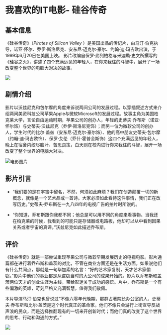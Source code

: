 # 我喜欢的IT电影- 硅谷传奇

## 基本信息

《硅谷传奇》（*Pirates of Silicon Valley* ）是美国出品的传记片，由马汀·伯克执导，诺亚·怀尔、乔伊·斯洛尼克、安东尼·迈克尔·豪尔、约翰·迪·玛吉欧出演，于1999年6月20日在美国上映。
影片改编自保罗·弗列柏格与米迦勒·史文所撰写的《硅谷之火》，讲述了四个充满远见的年轻人，在你来我往的斗智中，展开了一场改变整个世界的电脑大对决的故事。

![](https://gss1.bdstatic.com/9vo3dSag_xI4khGkpoWK1HF6hhy/baike/c0%3Dbaike180%2C5%2C5%2C180%2C60/sign=5848f777b019ebc4d4757ecbe34fa499/4d086e061d950a7b237186d609d162d9f2d3c958.jpg)

## 剧情介绍

影片以沃兹尼克和包尔摩的角度来诉说两间公司的发展过程。以穿插叙述方式来介绍两间美资科技公司苹果Apple与微软Microsoft的发展过程。故事主角为美国柏克莱大学，言论自由运动时期，苹果公司的创办人，年轻的史蒂夫·乔布斯（诺亚·怀尔饰）与史蒂夫·沃兹尼克（乔伊·斯洛尼克饰）；而另一位为微软公司的创办人，学生时代的比尔·盖兹（安东尼·迈克尔·豪尔饰）、他的高中朋友史蒂夫·包尔摩（约翰·迪·玛吉欧饰）、保罗·艾伦（乔什·霍普金斯饰）这四个充满远见的年轻人，晚上在宿舍内绞尽脑汁、苦思良策，白天则在校内进行你来我往的斗智，展开一场改变了整个世界的电脑大对决。

![电影图片](https://gss1.bdstatic.com/9vo3dSag_xI4khGkpoWK1HF6hhy/baike/c0%3Dbaike80%2C5%2C5%2C80%2C26/sign=552bc98a5ddf8db1a8237436684ab631/728da9773912b31bb91a053b8518367adab4e1aa.jpg)

## 影片引言

- “我们要的是在宇宙中留名，不然，何须如此麻烦？我们在创造颠覆一切的新概念，就像是一个艺术品或一首诗。大家必须如此看待这件事情，我们正在改写历史。”史蒂夫·乔布斯在一九八四年的电视广告的拍片时所说的。

- “你知道，乔布斯跟你我都不同；他总是可以用不同的角度来看事物。当我还在柏克莱的时候，我看到的可能只是存储器或电路板，他却可以从中看到因果关系或者宇宙的真谛。”沃兹尼克如此描述乔布斯。




## 评价
  
《硅谷传奇》就是一部尝试重现苹果公司与微软早期发展历史的电视电影。影片通篇都在进行着乔布斯和盖茨的对比，不管在商业方面还是在生活方面。如果说他们有什么共同点，那就是一句毕加索的名言：“好的艺术家复制，天才艺术家偷窃。”影片中他们的事业都是从盗窃当时的大公司的成果开始的。影片以乔布斯和盖茨两位天才的创业生涯为主线，带给影迷关于成功的感悟。片中，乔布斯是一个有些偏激的英雄，苛刻严格又充满智慧，值得我们敬佩。

本片导演马汀·伯克也曾说过“不像六零年代晚期，那群占著院长办公室的人，史蒂夫·乔布斯和比尔·盖茨是这个时代真正的革命家。他们不像只会游行上街宣导反战声浪的民众，而是选择推翻现有的一切来开创新时代；而他们真的改变了这个世界的思考、行动和沟通的方式。”

![](https://gss2.bdstatic.com/-fo3dSag_xI4khGkpoWK1HF6hhy/baike/c0%3Dbaike80%2C5%2C5%2C80%2C26/sign=b800a8ddcb1349546a13e0363727f93d/3812b31bb051f81960c71316dab44aed2f73e788.jpg)

